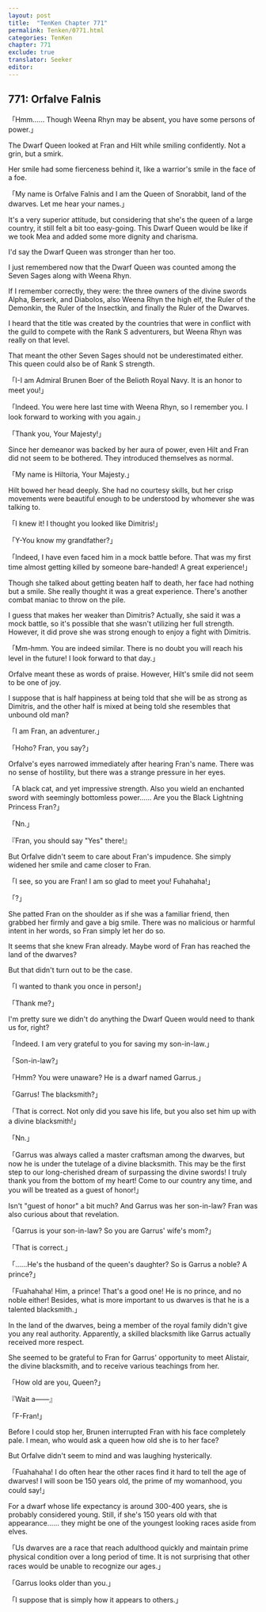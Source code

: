 ```yaml
---
layout: post
title:  "TenKen Chapter 771"
permalink: Tenken/0771.html
categories: TenKen
chapter: 771
exclude: true
translator: Seeker
editor: 
---
```

<h2 id="ch771">771: Orfalve Falnis</h2>
<p>「Hmm…… Though Weena Rhyn may be absent, you have some persons of power.」</p>

<p>The Dwarf Queen looked at Fran and Hilt while smiling confidently. Not a grin, but a smirk.</p>

<p>Her smile had some fierceness behind it, like a warrior's smile in the face of a foe.</p>

<p>「My name is Orfalve Falnis and I am the Queen of Snorabbit, land of the dwarves. Let me hear your names.」</p>

<p>It's a very superior attitude, but considering that she's the queen of a large country, it still felt a bit too easy-going. This Dwarf Queen would be like if we took Mea and added some more dignity and charisma.</p>

<p>I'd say the Dwarf Queen was stronger than her too.</p>

<p>I just remembered now that the Dwarf Queen was counted among the Seven Sages along with Weena Rhyn.</p>

<p>If I remember correctly, they were: the three owners of the divine swords Alpha, Berserk, and Diabolos, also Weena Rhyn the high elf, the Ruler of the Demonkin, the Ruler of the Insectkin, and finally the Ruler of the Dwarves.</p>

<p>I heard that the title was created by the countries that were in conflict with the guild to compete with the Rank S adventurers, but Weena Rhyn was really on that level.</p>

<p>That meant the other Seven Sages should not be underestimated either. This queen could also be of Rank S strength.</p>

<p>「I-I am Admiral Brunen Boer of the Belioth Royal Navy. It is an honor to meet you!」</p>
<p>「Indeed. You were here last time with Weena Rhyn, so I remember you. I look forward to working with you again.」</p>
<p>「Thank you, Your Majesty!」</p>

<p>Since her demeanor was backed by her aura of power, even Hilt and Fran did not seem to be bothered. They introduced themselves as normal.</p>

<p>「My name is Hiltoria, Your Majesty.」</p>

<p>Hilt bowed her head deeply. She had no courtesy skills, but her crisp movements were beautiful enough to be understood by whomever she was talking to.</p>

<p>「I knew it! I thought you looked like Dimitris!」</p>
<p>「Y-You know my grandfather?」</p>
<p>「Indeed, I have even faced him in a mock battle before. That was my first time almost getting killed by someone bare-handed! A great experience!」</p>

<p>Though she talked about getting beaten half to death, her face had nothing but a smile. She really thought it was a great experience. There's another combat maniac to throw on the pile.</p>

<p>I guess that makes her weaker than Dimitris? Actually, she said it was a mock battle, so it's possible that she wasn't utilizing her full strength. However, it did prove she was strong enough to enjoy a fight with Dimitris.</p>

<p>「Mm-hmm. You are indeed similar. There is no doubt you will reach his level in the future! I look forward to that day.」</p>

<p>Orfalve meant these as words of praise. However, Hilt's smile did not seem to be one of joy.</p>

<p>I suppose that is half happiness at being told that she will be as strong as Dimitris, and the other half is mixed at being told she resembles that unbound old man?</p>

<p>「I am Fran, an adventurer.」</p>
<p>「Hoho? Fran, you say?」</p>

<p>Orfalve's eyes narrowed immediately after hearing Fran's name. There was no sense of hostility, but there was a strange pressure in her eyes.</p>

<p>「A black cat, and yet impressive strength. Also you wield an enchanted sword with seemingly bottomless power…… Are you the Black Lightning Princess Fran?」</p>
<p>「Nn.」</p>
<p>『Fran, you should say "Yes" there!』</p>

<p>But Orfalve didn't seem to care about Fran's impudence. She simply widened her smile and came closer to Fran.</p>

<p>「I see, so you are Fran! I am so glad to meet you! Fuhahaha!」</p>
<p>「?」</p>

<p>She patted Fran on the shoulder as if she was a familiar friend, then grabbed her firmly and gave a big smile. There was no malicious or harmful intent in her words, so Fran simply let her do so.</p>

<p>It seems that she knew Fran already. Maybe word of Fran has reached the land of the dwarves?</p>

<p>But that didn't turn out to be the case.</p>

<p>「I wanted to thank you once in person!」</p>
<p>「Thank me?」</p>

<p>I'm pretty sure we didn't do anything the Dwarf Queen would need to thank us for, right?</p>

<p>「Indeed. I am very grateful to you for saving my son-in-law.」</p>
<p>「Son-in-law?」</p>
<p>「Hmm? You were unaware? He is a dwarf named Garrus.」</p>
<p>「Garrus! The blacksmith?」</p>
<p>「That is correct. Not only did you save his life, but you also set him up with a divine blacksmith!」</p>
<p>「Nn.」</p>
<p>「Garrus was always called a master craftsman among the dwarves, but now he is under the tutelage of a divine blacksmith. This may be the first step to our long-cherished dream of surpassing the divine swords! I truly thank you from the bottom of my heart! Come to our country any time, and you will be treated as a guest of honor!」</p>

<p>Isn't "guest of honor" a bit much? And Garrus was her son-in-law? Fran was also curious about that revelation.</p>

<p>「Garrus is your son-in-law? So you are Garrus' wife's mom?」</p>
<p>「That is correct.」</p>
<p>「……He's the husband of the queen's daughter? So is Garrus a noble? A prince?」</p>
<p>「Fuahahaha! Him, a prince! That's a good one! He is no prince, and no noble either! Besides, what is more important to us dwarves is that he is a talented blacksmith.」</p>

<p>In the land of the dwarves, being a member of the royal family didn't give you any real authority. Apparently, a skilled blacksmith like Garrus actually received more respect.</p>

<p>She seemed to be grateful to Fran for Garrus' opportunity to meet Alistair, the divine blacksmith, and to receive various teachings from her.</p>

<p>「How old are you, Queen?」</p>
<p>『Wait a――』</p>
<p>「F-Fran!」</p>

<p>Before I could stop her, Brunen interrupted Fran with his face completely pale. I mean, who would ask a queen how old she is to her face?</p>

<p>But Orfalve didn't seem to mind and was laughing hysterically.</p>

<p>「Fuahahaha! I do often hear the other races find it hard to tell the age of dwarves! I will soon be 150 years old, the prime of my womanhood, you could say!」</p>

<p>For a dwarf whose life expectancy is around 300-400 years, she is probably considered young. Still, if she's 150 years old with that appearance…… they might be one of the youngest looking races aside from elves.</p>

<p>「Us dwarves are a race that reach adulthood quickly and maintain prime physical condition over a long period of time. It is not surprising that other races would be unable to recognize our ages.」</p>
<p>「Garrus looks older than you.」</p>
<p>「I suppose that is simply how it appears to others.」</p>



